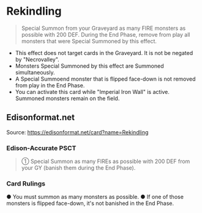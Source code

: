 # Rekindling

> Special Summon from your Graveyard as many FIRE monsters as possible with 200 DEF. During the End Phase, remove from play all monsters that were Special Summoned by this effect.

*   This effect does not target cards in the Graveyard. It is not be negated by "Necrovalley".
*   Monsters Special Summoned by this effect are Summoned simultaneously.
*   A Special Summoend monster that is flipped face-down is not removed from play in the End Phase.
*   You can activate this card while "Imperial Iron Wall" is active. Summoned monsters remain on the field.

## Edisonformat.net

Source: https://edisonformat.net/card?name=Rekindling

### Edison-Accurate PSCT

> ① Special Summon as many FIREs as possible with 200 DEF from your GY (banish them during the End Phase).

### Card Rulings

● You must summon as many monsters as possible.
● If one of those monsters is flipped face-down, it's not banished in the End Phase.
            